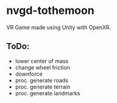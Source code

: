 # nvgd-tothemoon
VR Game made using Unity with OpenXR.

## ToDo:
- lower center of mass
- change wheel friction
- downforce
- proc. generate roads
- proc. generate terrain
- proc. generate landmarks